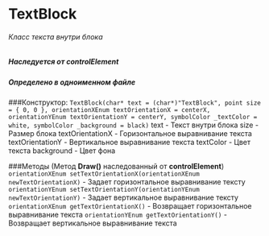 # TextBlock
###### Класс текста внутри блока
##### Наследуется от controlElement
##### Определено в одноименном файле


###Конструктор:
`TextBlock(char* text = (char*)"TextBlock", point size = { 0, 0 }, orientationXEnum textOrientationX = centerX, orientationYEnum textOrientationY = centerY, symbolColor _textColor = white, symbolColor _background = black)`
text - Текст внутри блока
size - Размер блока
textOrientationX - Горизонтальное выравнивание текста
textOrientationY - Вертикальное выравнивание текста
textColor - Цвет текста
background - Цвет фона

###Методы
(Метод **Draw()** наследованный от **controlElement**)
`orientationXEnum setTextOrientationX(orientationXEnum newTextOrientationX)` - Задает горизонтальное выравнивание тексту
`orientationYEnum setTextOrientationY(orientationYEnum newTextOrientationY)` - Задает вертикальное выравнивание тексту
`orientationXEnum getTextOrientationX()` - Возвращает горизонтальное выравнивание текста
`orientationYEnum getTextOrientationY()` - Возвращает вертикальное выравнивание текста